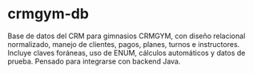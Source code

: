 # crmgym-db
Base de datos del CRM para gimnasios CRMGYM, con diseño relacional normalizado, manejo de clientes, pagos, planes, turnos e instructores. Incluye claves foráneas, uso de ENUM, cálculos automáticos y datos de prueba. Pensado para integrarse con backend Java.
